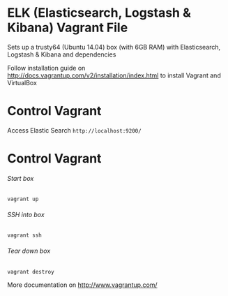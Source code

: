 ELK (Elasticsearch, Logstash & Kibana) Vagrant File
=========

Sets up a trusty64 (Ubuntu 14.04) box (with 6GB RAM) with Elasticsearch, Logstash & Kibana and dependencies

Follow installation guide on http://docs.vagrantup.com/v2/installation/index.html to install Vagrant and VirtualBox


Control Vagrant
===================
Access Elastic Search
```http://localhost:9200/```

Control Vagrant
===================

###### Start box
```Shell
vagrant up
```

###### SSH into box
```Shell
vagrant ssh
```

###### Tear down box
```Shell
vagrant destroy
```

More documentation on http://www.vagrantup.com/



